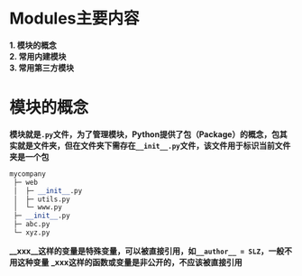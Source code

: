 # Modules主要内容
**1. 模块的概念**  
**2. 常用内建模块**  
**3. 常用第三方模块**  
# 模块的概念  
**模块就是```.py```文件，为了管理模块，Python提供了包（Package）的概念，包其实就是文件夹，但在文件夹下需存在```__init__.py```文件，该文件用于标识当前文件夹是一个包**  
```python
mycompany
 ├─ web
 │  ├─ __init__.py
 │  ├─ utils.py
 │  └─ www.py
 ├─ __init__.py
 ├─ abc.py
 └─ xyz.py
```
**__xxx__这样的变量是特殊变量，可以被直接引用，如```__author__ = SLZ```，一般不用这种变量**
**_xxx这样的函数或变量是非公开的，不应该被直接引用**
